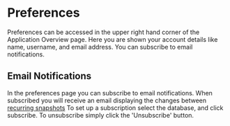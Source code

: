 # Preferences

Preferences can be accessed in the upper right hand corner of the Application Overview page. Here you are shown your account details like name, username, and email address. You can subscribe to email notifications.

## Email Notifications

In the preferences page you can subscribe to email notifications. When subscribed you will receive an email displaying the changes between [recurring snapshots](Admin-Pages.md#Recurring-Snapshots) To set up a subscription select the database, and click subscribe. To unsubscribe simply click the 'Unsubscribe' button.
